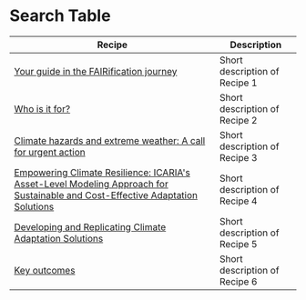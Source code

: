 # Search Table

| Recipe | Description |
|--------|-------------|
| [Your guide in the FAIRification journey](./recipes/introduction/introduction.html#your-guide-in-the-fairification-journey) | Short description of Recipe 1 |
| [Who is it for?](./recipes/introduction/introduction.md#who-is-it-for) | Short description of Recipe 2 |
| [Climate hazards and extreme weather: A call for urgent action](./recipes/introduction/about-icaria.html#climate-hazards-and-extreme-weather-a-call-for-urgent-action) | Short description of Recipe 3 |
| [Empowering Climate Resilience: ICARIA's Asset-Level Modeling Approach for Sustainable and Cost-Effective Adaptation Solutions](./recipes/introduction/about-icaria.html#empowering-climate-resilience-icarias-asset-level-modeling-approach-for-sustainable-and-cost-effective-adaptation-solutions) | Short description of Recipe 4 |
| [Developing and Replicating Climate Adaptation Solutions](./recipes/introduction/about-icaria.html#developing-and-replicating-climate-adaptation-solutions) | Short description of Recipe 5 |
| [Key outcomes](./recipes/introduction/about-icaria.html#key-outcomes) | Short description of Recipe 6 |

